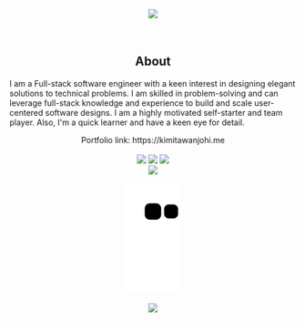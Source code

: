 
<p align="center">
<img src="header.svg" />
</p>
<br/>
<div align="center">
<h2> About </h2>
  <p align="start">
  I am a Full-stack software engineer with a keen interest in designing elegant solutions to technical problems. I am skilled in problem-solving and can leverage full-stack knowledge and experience to build and scale user-centered software designs.
I am a highly motivated self-starter and team player. Also, I'm a quick learner and have a keen eye for detail.
  </p>
  <p> Portfolio link: https://kimitawanjohi.me
   <br />
  <br/>
 <td>
<tr><img height="180em" src="https://github-readme-stats.vercel.app/api?username=kimitawanjohi&show_icons=true&theme=github_dark&include_all_commits=true&count_private=true"/></tr>
<tr><img height="180em" src="https://github-readme-stats.vercel.app/api/top-langs/?username=kimitawanjohi&layout=compact&langs_count=7&theme=github_dark"/></tr>
 <tr><img src="https://github-readme-streak-stats.herokuapp.com/?user=kimitawanjohi&show_icons=true&locale=en&layout=compact&theme=tokyonight"/></tr>
<td>
<br/>
<a href="https://www.linkedin.com/in/kimitawanjohi/" target="_blank"><img src="https://img.shields.io/badge/-LinkedIn-00008b?style=for-the-badge&logo=linkedin&logoColor=white" target="_blank"></a> 

![Snake animation](https://github.com/kimitawanjohi/kimitawanjohi/blob/output/github-contribution-grid-snake.svg)                                    

[![](https://visitcount.itsvg.in/api?id=kimitawanjohi&label=Profile%20Views&color=1&icon=3&pretty=true)](https://visitcount.itsvg.in)

